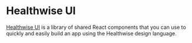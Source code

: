 # Healthwise UI

[Healthwise UI](//healthwise.github.io/healthwise-ui) is a library of shared React components that you can use to quickly and easily build an app using the Healthwise design language.
